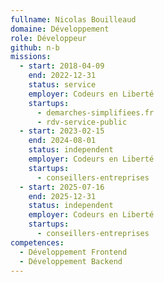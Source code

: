 ```yaml
---
fullname: Nicolas Bouilleaud
domaine: Développement
role: Développeur
github: n-b
missions:
  - start: 2018-04-09
    end: 2022-12-31
    status: service
    employer: Codeurs en Liberté
    startups:
      - demarches-simplifiees.fr
      - rdv-service-public
  - start: 2023-02-15
    end: 2024-08-01
    status: independent
    employer: Codeurs en Liberté
    startups:
      - conseillers-entreprises
  - start: 2025-07-16
    end: 2025-12-31
    status: independent
    employer: Codeurs en Liberté
    startups:
      - conseillers-entreprises
competences:
  - Développement Frontend
  - Développement Backend
---
```

